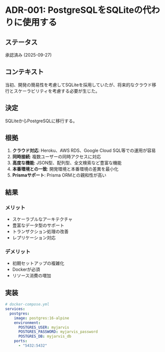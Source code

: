 # ADR-001: PostgreSQLをSQLiteの代わりに使用する

## ステータス
承認済み (2025-09-27)

## コンテキスト
当初、開発の簡易性を考慮してSQLiteを採用していたが、将来的なクラウド移行とスケーラビリティを考慮する必要が生じた。

## 決定
SQLiteからPostgreSQLに移行する。

## 根拠
1. **クラウド対応**: Heroku、AWS RDS、Google Cloud SQL等での運用が容易
2. **同時接続**: 複数ユーザーの同時アクセスに対応
3. **高度な機能**: JSON型、配列型、全文検索など豊富な機能
4. **本番環境との一致**: 開発環境と本番環境の差異を最小化
5. **Prismaサポート**: Prisma ORMとの親和性が高い

## 結果
### メリット
- スケーラブルなアーキテクチャ
- 豊富なデータ型のサポート
- トランザクション処理の改善
- レプリケーション対応

### デメリット
- 初期セットアップの複雑化
- Dockerが必須
- リソース消費の増加

## 実装
```yaml
# docker-compose.yml
services:
  postgres:
    image: postgres:16-alpine
    environment:
      POSTGRES_USER: myjarvis
      POSTGRES_PASSWORD: myjarvis_password
      POSTGRES_DB: myjarvis_db
    ports:
      - "5432:5432"
```